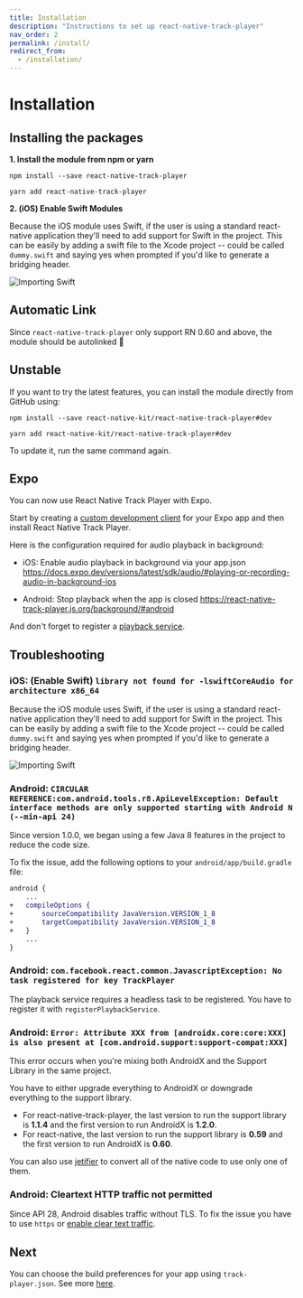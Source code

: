 ```yaml
---
title: Installation
description: "Instructions to set up react-native-track-player"
nav_order: 2
permalink: /install/
redirect_from:
  - /installation/
---
```


# Installation

## Installing the packages
**1. Install the module from npm or yarn**
```
npm install --save react-native-track-player
```

```
yarn add react-native-track-player
```

**2. (iOS) Enable Swift Modules**

Because the iOS module uses Swift, if the user is using a standard react-native application they'll need to add support for Swift in the project. This can be easily by adding a swift file to the Xcode project -- could be called `dummy.swift` and saying yes when prompted if you'd like to generate a bridging header.

![Importing Swift](https://i.imgur.com/CBqBcWs.png)

## Automatic Link
Since `react-native-track-player` only support RN 0.60 and above, the module should be autolinked :tada:

## Unstable
If you want to try the latest features, you can install the module directly from GitHub using:

```
npm install --save react-native-kit/react-native-track-player#dev
```

```
yarn add react-native-kit/react-native-track-player#dev
```

To update it, run the same command again.

## Expo

You can now use React Native Track Player with Expo.

Start by creating a [custom development client](https://docs.expo.dev/clients/getting-started/) for your Expo app and then install React Native Track Player.

Here is the configuration required for audio playback in background:

- iOS: Enable audio playback in background via your app.json https://docs.expo.dev/versions/latest/sdk/audio/#playing-or-recording-audio-in-background-ios

- Android: Stop playback when the app is closed https://react-native-track-player.js.org/background/#android

And don't forget to register a [playback service](https://react-native-track-player.js.org/getting-started/#playback-service).

## Troubleshooting

### iOS: (Enable Swift) `library not found for -lswiftCoreAudio for architecture x86_64`
Because the iOS module uses Swift, if the user is using a standard react-native application they'll need to add support for Swift in the project. This can be easily by adding a swift file to the Xcode project -- could be called `dummy.swift` and saying yes when prompted if you'd like to generate a bridging header.

![Importing Swift](https://i.imgur.com/CBqBcWs.png)

### Android: `CIRCULAR REFERENCE:com.android.tools.r8.ApiLevelException: Default interface methods are only supported starting with Android N (--min-api 24)`
Since version 1.0.0, we began using a few Java 8 features in the project to reduce the code size.

To fix the issue, add the following options to your `android/app/build.gradle` file:
```diff
android {
    ...
+   compileOptions {
+       sourceCompatibility JavaVersion.VERSION_1_8
+       targetCompatibility JavaVersion.VERSION_1_8
+   }
    ...
}
```

### Android: `com.facebook.react.common.JavascriptException: No task registered for key TrackPlayer`
The playback service requires a headless task to be registered. You have to register it with `registerPlaybackService`.

### Android: `Error: Attribute XXX from [androidx.core:core:XXX] is also present at [com.android.support:support-compat:XXX]`
This error occurs when you're mixing both AndroidX and the Support Library in the same project.

You have to either upgrade everything to AndroidX or downgrade everything to the support library.


* For react-native-track-player, the last version to run the support library is **1.1.4** and the first version to run AndroidX is **1.2.0**.
* For react-native, the last version to run the support library is **0.59** and the first version to run AndroidX is **0.60**.

You can also use [jetifier](https://github.com/mikehardy/jetifier#usage-for-source-files) to convert all of the native code to use only one of them.

### Android: Cleartext HTTP traffic not permitted

Since API 28, Android disables traffic without TLS. To fix the issue you have to use `https` or [enable clear text traffic](https://stackoverflow.com/a/50834600).

## Next
You can choose the build preferences for your app using `track-player.json`. See more [here](Build-Preferences.md).
